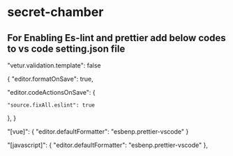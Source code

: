 # secret-chamber

## For Enabling Es-lint and prettier add below codes to vs code setting.json file

    
   "vetur.validation.template": false 
   
   {
  "editor.formatOnSave": true,
  
  "editor.codeActionsOnSave": {
  
    "source.fixAll.eslint": true
  },
}

"[vue]": {
  "editor.defaultFormatter": "esbenp.prettier-vscode"
}

"[javascript]": {
  "editor.defaultFormatter": "esbenp.prettier-vscode"
},


    

     
